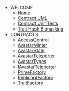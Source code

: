 * WELCOME
	* [Home](/)
	* [Contract UML](ContractUML.md)
	* [Contract Unit Tests](UnitTestOutput.md)
	* [Trait Hash Bitmasking](TraitHashBitmasking.md)
* CONTRACTS
	* [AccessControl](AccessControl.md)
	* [AvastarMinter](AvastarMinter.md)
	* [AvastarState](AvastarState.md)
	* [AvastarTeleporter](AvastarTeleporter.md)
	* [AvastarTypes](AvastarTypes.md)
	* [IAvastarTeleporter](IAvastarTeleporter.md)
	* [PrimeFactory](PrimeFactory.md)
	* [ReplicantFactory](ReplicantFactory.md)
	* [TraitFactory](TraitFactory.md)
